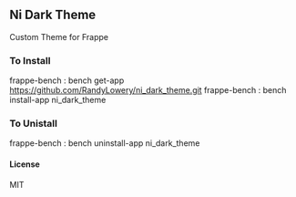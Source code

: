 ## Ni Dark Theme

Custom Theme for Frappe

### To Install 
frappe-bench : bench get-app https://github.com/RandyLowery/ni_dark_theme.git 
frappe-bench : bench install-app ni_dark_theme

### To Unistall
frappe-bench : bench uninstall-app ni_dark_theme

#### License

MIT
